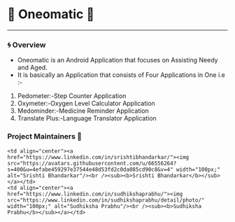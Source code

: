 # :dizzy: Oneomatic :dizzy:
---
### :cyclone: Overview
* Oneomatic is an Android Application that focuses on Assisting Needy and Aged.
* It is basically an Application that consists of Four Applications in One i.e :-
1. Pedometer:-Step Counter Application
2. Oxymeter:-Oxygen Level Calculator Application
3. Medominder:-Medicine Reminder Application
4. Translate Plus:-Language Translator Application

### Project Maintainers 🚧

<table>
  <tr>
    
    <td align="center"><a href="https://www.linkedin.com/in/srishtibhandarkar/"><img src="https://avatars.githubusercontent.com/u/66556264?s=400&u=4efabe459297e37544e48d53fd2c0da085cd90c8&v=4" width="100px;" alt="Srishti Bhandarkar"/><br /><sub><b>Srishti Bhandarkar</b></sub></a></td>
    <td align="center"><a href="https://www.linkedin.com/in/sudhikshaprabhu/"><img src="https://www.linkedin.com/in/sudhikshaprabhu/detail/photo/" width="100px;" alt="Sudhiksha Prabhu"/><br /><sub><b>Sudhiksha Prabhu</b></sub></a></td>
    
  </tr>
</table>
